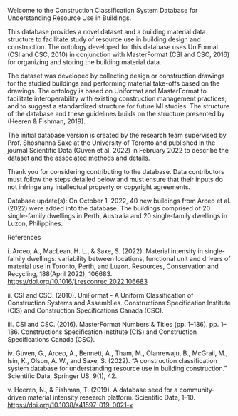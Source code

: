 Welcome to the Construction Classification System Database for Understanding Resource Use in Buildings.

This database provides a novel dataset and a building material data structure to facilitate study of resource use in building design and construction. The ontology developed for this database uses UniFormat (CSI and CSC, 2010) in conjunction with MasterFormat (CSI and CSC, 2016) for organizing and storing the building material data.

The dataset was developed by collecting design or construction drawings for the studied buildings and performing material take-offs based on the drawings. The ontology is based on Uniformat and MasterFormat to facilitate interoperability with existing construction management practices, and to suggest a standardized structure for future MI studies. The structure of the database and these guidelines builds on the structure presented by (Heeren & Fishman, 2019).

The initial database version is created by the research team supervised by Prof. Shoshanna Saxe at the University of Toronto and published in the journal Scientific Data (Guven et al. 2022) in February 2022 to describe the dataset and the associated methods and details.

Thank you for considering contributing to the database. Data contributors must follow the steps detailed below and must ensure that their inputs do not infringe any intellectual property or copyright agreements.

Database update(s):
On October 1, 2022, 40 new buildings from Arceo et al. (2022) were added into the database. The buildings comprised of 20 single-family dwellings in Perth, Australia and 20 single-family dwellings in Luzon, Philippines.

References

i. Arceo, A., MacLean, H. L., & Saxe, S. (2022). Material intensity in single-family dwellings: variability between locations, functional unit and drivers of material use in Toronto, Perth, and Luzon. Resources, Conservation and Recycling, 188(April 2022), 106683. https://doi.org/10.1016/j.resconrec.2022.106683


ii. CSI and CSC. (2010). UniFormat - A Uniform Classification of Construction Systems and Assemblies. Constructions Specification Institute (CIS) and Construction Specifications Canada (CSC).


iii. CSI and CSC. (2016). MasterFormat Numbers & Titles (pp. 1–186). pp. 1–186. Constructions Specification Institute (CIS) and Construction Specifications Canada (CSC).


iv. Guven, G., Arceo, A., Bennett, A., Tham, M., Olanrewaju, B., McGrail, M., Isin, K., Olson, A. W., and Saxe, S. (2022). “A construction classification system database for understanding resource use in building construction.” Scientific Data, Springer US, 9(1), 42.


v. Heeren, N., & Fishman, T. (2019). A database seed for a community-driven material intensity research platform. Scientific Data, 1–10. https://doi.org/10.1038/s41597-019-0021-x

